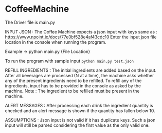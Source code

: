 # CoffeeMachine

The Driver file is main.py

INPUT JSON : The Coffee Machine expects a json input with keys same as : https://www.npoint.io/docs/77e0bf528e4af43cdc10 Enter the input json file location in the console when running the program.

Example -> python main.py {File Location}

To run the program with sample input
    `python main.py test.json`

REFILL INGREDIENTS : The initial ingredients are added based on the input. After all beverages are processed (N at a time), the machine asks whether any of the present ingredients need to be refilled. To refill any of the ingredients, input has to be provided in the console as asked by the machine. Note : The ingredient to be refilled must be present in the machine.

ALERT MESSAGES : After processing each drink the ingredient quantity is checked and an alert message is shown if the quantity has fallen below 10.

ASSUMPTIONS : Json input is not valid if it has duplicate keys. Such a json input will still be parsed considering the first value as the only valid one.
